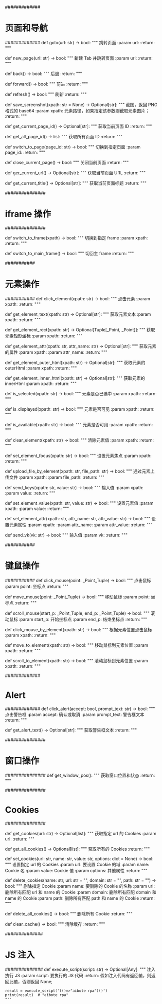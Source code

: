#############
# 页面和导航 #
#############
def goto(url: str) -> bool:
    """
    跳转页面
    :param url:
    :return:
    """


def new_page(url: str) -> bool:
    """
    新建 Tab 并跳转页面
    :param url:
    :return:
    """


def back() -> bool:
    """
    后退
    :return:
    """


def forward() -> bool:
    """
    前进
    :return:
    """


def refresh() -> bool:
    """
    刷新
    :return:
    """


def save_screenshot(xpath: str = None) -> Optional[str]:
    """
    截图，返回 PNG 格式的 base64
    :param xpath: 元素路径，如果指定该参数则截取元素图片；
    :return:
    """


def get_current_page_id() -> Optional[str]:
    """
    获取当前页面 ID
    :return:
    """


def get_all_page_id() -> list:
    """
    获取所有页面 ID
    :return:
    """


def switch_to_page(page_id: str) -> bool:
    """
    切换到指定页面
    :param page_id:
    :return:
    """


def close_current_page() -> bool:
    """
    关闭当前页面
    :return:
    """


def ger_current_url() -> Optional[str]:
    """
    获取当前页面 URL
    :return:
    """


def get_current_title() -> Optional[str]:
    """
    获取当前页面标题
    :return:
    """


###############
# iframe 操作 #
###############

def switch_to_frame(xpath) -> bool:
    """
    切换到指定 frame
    :param xpath:
    :return:
    """


def switch_to_main_frame() -> bool:
    """
    切回主 frame
    :return:
    """


###########
# 元素操作 #
###########
def click_element(xpath: str) -> bool:
    """
    点击元素
    :param xpath:
    :return:
    """


def get_element_text(xpath: str) -> Optional[str]:
    """
    获取元素文本
    :param xpath:
    :return:
    """


def get_element_rect(xpath: str) -> Optional[Tuple[_Point, _Point]]:
    """
    获取元素矩形坐标
    :param xpath:
    :return:
    """


def get_element_attr(xpath: str, attr_name: str) -> Optional[str]:
    """
    获取元素的属性
    :param xpath:
    :param attr_name:
    :return:
    """


def get_element_outer_html(xpath: str) -> Optional[str]:
    """
    获取元素的 outerHtml
    :param xpath:
    :return:
    """


def get_element_inner_html(xpath: str) -> Optional[str]:
    """
    获取元素的 innerHtml
    :param xpath:
    :return:
    """


def is_selected(xpath: str) -> bool:
    """
    元素是否已选中
    :param xpath:
    :return:
    """


def is_displayed(xpath: str) -> bool:
    """
    元素是否可见
    :param xpath:
    :return:
    """


def is_available(xpath: str) -> bool:
    """
    元素是否可用
    :param xpath:
    :return:
    """


def clear_element(xpath: str) -> bool:
    """
    清除元素值
    :param xpath:
    :return:
    """


def set_element_focus(xpath: str) -> bool:
    """
    设置元素焦点
    :param xpath:
    :return:
    """


def upload_file_by_element(xpath: str, file_path: str) -> bool:
    """
    通过元素上传文件
    :param xpath:
    :param file_path:
    :return:
    """


def send_keys(xpath: str, value: str) -> bool:
    """
    输入值
    :param xpath:
    :param value:
    :return:
    """


def set_element_value(xpath: str, value: str) -> bool:
    """
    设置元素值
    :param xpath:
    :param value:
    :return:
    """


def set_element_attr(xpath: str, attr_name: str, attr_value: str) -> bool:
    """
    设置元素属性
    :param xpath:
    :param attr_name:
    :param attr_value:
    :return:
    """


def send_vk(vk: str) -> bool:
    """
    输入值
    :param vk:
    :return:
    """


###########
# 键鼠操作 #
###########
def click_mouse(point: _Point_Tuple) -> bool:
    """
    点击鼠标
    :param point: 坐标点
    :return:
    """


def move_mouse(point: _Point_Tuple) -> bool:
    """
    移动鼠标
    :param point: 坐标点
    :return:
    """


def scroll_mouse(start_p: _Point_Tuple, end_p: _Point_Tuple) -> bool:
    """
    滚动鼠标
    :param start_p: 开始坐标点
    :param end_p: 结束坐标点
    :return:
    """


def click_mouse_by_element(xpath: str) -> bool:
    """
    根据元素位置点击鼠标
    :param xpath:
    :return:
    """


def move_to_element(xpath: str) -> bool:
    """
    移动鼠标到元素位置
    :param xpath:
    :return:
    """


def scroll_to_element(xpath: str) -> bool:
    """
    滚动鼠标到元素位置
    :param xpath:
    :return:
    """


#############
#   Alert   #
#############
def click_alert(accept: bool, prompt_text: str) -> bool:
    """
    点击警告框
    :param accept: 确认或取消
    :param prompt_text: 警告框文本
    :return:
    """


def get_alert_text() -> Optional[str]:
    """
    获取警告框文本
    :return:
    """


###############
#   窗口操作   #
###############
def get_window_pos():
    """
    获取窗口位置和状态
    :return:
    """


###############
#   Cookies   #
###############

def get_cookies(url: str) -> Optional[list]:
    """
    获取指定 url 的 Cookies
    :param url:
    :return:
    """


def get_all_cookies() -> Optional[list]:
    """
    获取所有的 Cookies
    :return:
    """


def set_cookies(url: str, name: str, value: str, options: dict = None) -> bool:
    """
    设置指定 url 的 Cookies
    :param url: 要设置 Cookie 的域
    :param name: Cookie 名
    :param value: Cookie 值
    :param options: 其他属性
    :return:
    """


def delete_cookies(name: str, url: str = "", domain: str = "", path: str = "") -> bool:
    """
    删除指定 Cookie
    :param name: 要删除的 Cookie 的名称
    :param url: 删除所有匹配 url 和 name 的 Cookie
    :param domain: 删除所有匹配 domain 和 name 的 Cookie
    :param path: 删除所有匹配 path 和 name 的 Cookie
    :return:
    """


def delete_all_cookies() -> bool:
    """
    删除所有 Cookie
    :return:
    """


def clear_cache() -> bool:
    """
    清除缓存
    :return:
    """


##############
#   JS 注入   #
##############
def execute_script(script: str) -> Optional[Any]:
    """
    注入执行 JS
    :param script: 要执行的 JS 代码
    :return: 假如注入代码有返回值，则返回此值，否则返回 None;

    result = execute_script('(()=>"aibote rpa")()')
    print(result)  # "aibote rpa"
    """

